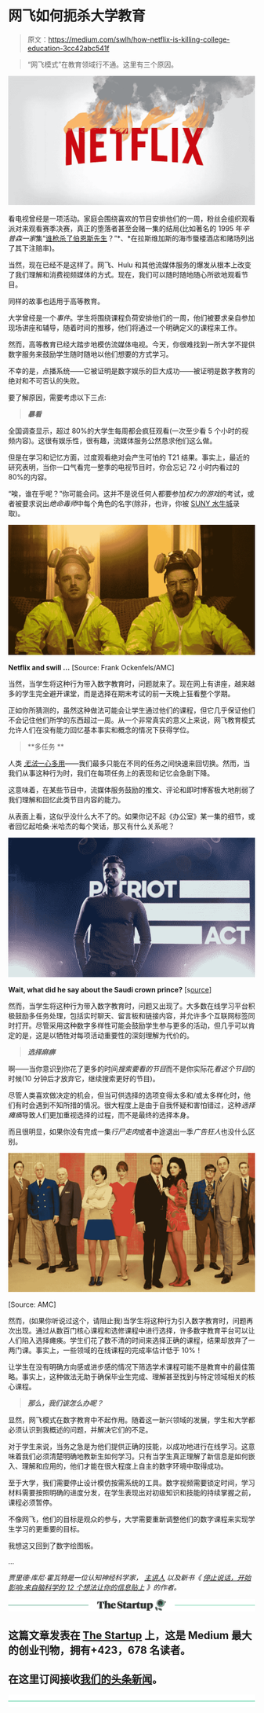 # 网飞如何扼杀大学教育

> 原文：<https://medium.com/swlh/how-netflix-is-killing-college-education-3cc42abc541f>

> “网飞模式”在教育领域行不通。这里有三个原因。

![](img/50ef5d4dfdf05cd456ae639742b66c8f.png)

看电视曾经是一项活动。家庭会围绕喜欢的节目安排他们的一周，粉丝会组织观看派对来观看赛季决赛，真正的堕落者甚至会赌一集的结局(比如著名的 1995 年*辛普森一家*集“[谁枪杀了伯恩斯先生](https://en.wikipedia.org/wiki/Who_Shot_Mr._Burns%3F)？”*、*在拉斯维加斯的海市蜃楼酒店和赌场列出了其下注赔率)。

当然，现在已经不是这样了。网飞、Hulu 和其他流媒体服务的爆发从根本上改变了我们理解和消费视频媒体的方式。现在，我们可以随时随地随心所欲地观看节目。

同样的故事也适用于高等教育。

大学曾经是一个*事件*。学生将围绕课程负荷安排他们的一周，他们被要求亲自参加现场讲座和辅导，随着时间的推移，他们将通过一个明确定义的课程来工作。

然而，高等教育已经大踏步地模仿流媒体电视。今天，你很难找到一所大学不提供数字服务来鼓励学生随时随地以他们想要的方式学习。

不幸的是，点播系统——它被证明是数字娱乐的巨大成功——被证明是数字教育的绝对和不可否认的失败。

要了解原因，需要考虑以下三点:

> ***暴看***

全国调查显示，超过 80%的大学生每周都会疯狂观看(一次至少看 5 个小时的视频内容)。这很有娱乐性，很有趣，流媒体服务公然恳求他们这么做。

但是在学习和记忆方面，过度观看绝对会产生可怕的 T21 结果。事实上，最近的研究表明，当你一口气看完一整季的电视节目时，你会忘记 72 小时内看过的 80%的内容。

“唉，谁在乎呢？”你可能会问。这并不是说任何人都要参加*权力的游戏*的考试，或者被要求说出*绝命毒师*中每个角色的名字(除非，也许，你被 [SUNY 水牛城](https://www.huffingtonpost.com/2013/11/15/breaking-bad-course-buffalo_n_4281583.html)录取)。

![](img/33c4f206d33f9f9cb85083a57455fc45.png)

**Netflix and swill …** [Source: Frank Ockenfels/AMC]

当然，当学生将这种行为带入数字教育时，问题就来了。现在网上有讲座，越来越多的学生完全避开课堂，而是选择在期末考试的前一天晚上狂看整个学期。

正如你所猜测的，虽然这种做法可能会让学生通过他们的课程，但它几乎保证他们不会记住他们所学的东西超过一周。从一个非常真实的意义上来说，网飞教育模式允许人们在没有能力回忆基本事实和概念的情况下获得学位。

> **多任务 **

人类 [*无法*一心多用](https://hbr.org/2010/12/you-cant-multi-task-so-stop-tr)——我们最多只能在不同的任务之间快速来回切换。然而，当我们从事这种行为时，我们在每项任务上的表现和记忆会急剧下降。

这意味着，在某些节目中，流媒体服务鼓励的推文、评论和即时博客极大地削弱了我们理解和回忆此类节目内容的能力。

从表面上看，这似乎没什么大不了的。如果你记不起《办公室》某一集的细节，或者回忆起哈桑·米哈杰的每个笑话，那又有什么关系呢？

![](img/ff91a2e6569c3bbe1ffd77a4fb41c9c7.png)

**Wait, what did he say about the Saudi crown prince?** [s[ource](https://www.hollywoodreporter.com/features/patriot-act-all-is-know-hasan-minhajs-netflix-show-1154457)]

然而，当学生将这种行为带入数字教育时，问题又出现了。大多数在线学习平台积极鼓励多任务处理，包括实时聊天、留言板和链接内容，并允许多个互联网标签同时打开。尽管采用这种数字多样性可能会鼓励学生参与更多的活动，但几乎可以肯定的是，这是以牺牲对每项活动重要性的深刻理解为代价的。

> ***选择麻痹***

啊——当你意识到你花了更多的时间*搜索要看的节目*而不是你实际花*看这个节目*的时候(10 分钟后才放弃它，继续搜索更好的节目)。

尽管人类喜欢做决定的机会，但当可供选择的选项变得太多和/或太多样化时，他们有时会遇到不知所措的情况。很大程度上是由于自我怀疑和害怕错过，这种*选择瘫痪*导致人们更加重视选择的过程，而不是最终的选择本身。

而且很明显，如果你没有完成一集*行尸走肉*或者中途退出一季*广告狂人*也没什么区别。

![](img/845e2d2fd3d9baa7e399161bdad65cad.png)

[Source: AMC]

然而，(如果你听说过这个，请阻止我)当学生将这种行为引入数字教育时，问题再次出现。通过从数百门核心课程和选修课程中进行选择，许多数字教育平台可以让人们陷入选择瘫痪。学生们花了数不清的时间来选择正确的课程，结果却放弃了一两门课。事实上，一些领域的在线课程的完成率估计低于 10%！

让学生在没有明确方向感或进步感的情况下筛选学术课程可能不是教育中的最佳策略。事实上，这种做法无助于确保毕业生完成、理解甚至找到与特定领域相关的核心课程。

> ***那么，我们该怎么办呢？***

显然，网飞模式在数字教育中不起作用。随着这一新兴领域的发展，学生和大学都必须认识到我概述的问题，并解决它们的不足。

对于学生来说，当务之急是为他们提供正确的技能，以成功地进行在线学习。这意味着我们必须清楚明确地教新生如何学习。只有当学生真正理解了新信息是如何嵌入、理解和应用的，他们才能在很大程度上自主的数字环境中取得成功。

至于大学，我们需要停止设计模仿按需系统的工具。数字视频需要锁定时间，学习材料需要按照明确的进度分发，在学生表现出对初级知识和技能的持续掌握之前，课程必须暂停。

不像网飞，他们的目标是观众的参与，大学需要重新调整他们的数字课程来实现学生学习的更重要的目标。

我想这又回到了数字绘图板。

…

*贾里德·库尼·霍瓦特是一位认知神经科学家，* [*主讲人*](https://www.lmeglobal.net/keynotes) *以及新书《* [*停止说话，开始影响:来自脑科学的 12 个想法让你的信息贴上*](https://www.amazon.com/Stop-Talking-Start-Influencing-Insights/dp/1925335909/ref=sr_1_8) *》的作者。*

[![](img/308a8d84fb9b2fab43d66c117fcc4bb4.png)](https://medium.com/swlh)

## 这篇文章发表在 [The Startup](https://medium.com/swlh) 上，这是 Medium 最大的创业刊物，拥有+423，678 名读者。

## 在这里订阅接收[我们的头条新闻](https://growthsupply.com/the-startup-newsletter/)。

[![](img/b0164736ea17a63403e660de5dedf91a.png)](https://medium.com/swlh)